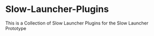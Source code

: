 # Slow-Launcher-Plugins
This is a Collection of Slow Launcher Plugins for the Slow Launcher Prototype
